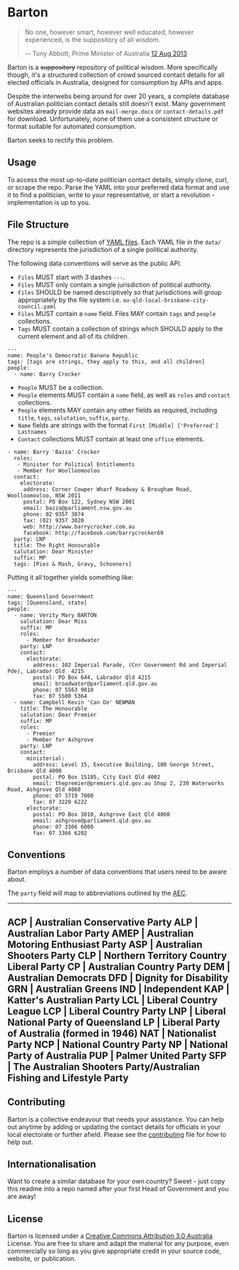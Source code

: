 # Barton

> No one, however smart, however well educated, however experienced, is the suppository of all wisdom.
>
> -- Tony Abbott, Prime Minister of Australia [12 Aug 2013](http://www.smh.com.au/federal-politics/federal-election-2013/liberals-squirm-as-abbott-refers-to-the-suppository-of-wisdom-20130812-2rryy.html)

Barton is a ~~suppository~~ repository of political wisdom.  More specifically though, it's a structured collection of crowd sourced contact details for all elected officials in Australia, designed for consumption by APIs and apps.

Despite the interwebs being around for over 20 years, a complete database of Australian politician contact details still doesn't exist.  Many government websites already provide data as `mail-merge.docx` or `contact-details.pdf` for download.  Unfortunately, none of them use a consistent structure or format suitable for automated consumption.

Barton seeks to rectify this problem.


## Usage

To access the most up-to-date politician contact details, simply clone, curl, or scrape the repo.  Parse the YAML into your preferred data format and use it to find a politician, write to your representative, or start a revolution - implementation is up to you. 


## File Structure

The repo is a simple collection of [YAML files](http://www.yaml.org/spec/1.2/spec.html).  Each YAML file in the `data/` directory represents the jurisdiction of a single political authority.   

The following data conventions will serve as the public API.

- `Files` MUST start with 3 dashes `---`.
- `Files` MUST only contain a single jurisdiction of political authority.
- `Files` SHOULD be named descriptively so that jurisdictions will group appropriately by the file system i.e. `au-qld-local-brisbane-city-council.yaml`  
- `Files` MUST contain a `name` field.  Files MAY contain `tags` and `people` collections.
- `Tags` MUST contain a collection of strings which SHOULD apply to the current element and all of its children.

    
```    
---
name: People's Democratic Banana Republic
tags: [tags are strings, they apply to this, and all children]
people: 
  - name: Barry Crocker
``` 
    
- `People` MUST be a collection.
- `People` elements MUST contain a `name` field, as well as `roles` and `contact` collections.
- `People` elements MAY contain any other fields as required, including `title`, `tags`, `salutation`, `suffix`, `party`.
- `Name` fields are strings with the format `First [Middle] ['Preferred'] Lastnames`
- `Contact` collections MUST contain at least one `office` elements. 

```    
- name: Barry 'Bazza' Crocker
  roles:
   - Minister for Political Entitlements
   - Member for Woolloomooloo
  contact:
    electorate:
     address: Corner Cowper Wharf Roadway & Brougham Road, Woolloomooloo, NSW 2011
     postal: PO Box 122, Sydney NSW 2001
     email: bazza@parliament.nsw.gov.au
     phone: 02 9357 3074
     fax: (02) 9357 3020
     web: http://www.barrycrocker.com.au
     facebook: http://facebook.com/barrycrocker69
  party: LNP
  title: The Right Honourable
  salutation: Dear Minister
  suffix: MP
  tags: [Pies & Mash, Gravy, Schooners]
```

Putting it all together yields something like:

    ---
    name: Queensland Government
    tags: [Queensland, state]
    people:
      - name: Verity Mary BARTON
        salutation: Dear Miss
        suffix: MP
        roles:
          - Member for Broadwater
        party: LNP
        contact:
          electorate:
            address: 102 Imperial Parade, (Cnr Government Rd and Imperial Pde), Labrador Qld  4215
            postal: PO Box 644, Labrador Qld 4215
            email: broadwater@parliament.qld.gov.au
            phone: 07 5563 9010
            fax: 07 5500 5364       
      - name: Campbell Kevin 'Can Do' NEWMAN
        title: The Honourable
        salutation: Dear Premier
        suffix: MP
        roles:
          - Premier
          - Member for Ashgrove
        party: LNP
        contact:
          ministerial:
            address: Level 15, Executive Building, 100 George Street, Brisbane Qld 4000
            postal: PO Box 15185, City East Qld 4002
            email: thepremier@premiers.qld.gov.au Shop 2, 230 Waterworks Road, Ashgrove Qld 4060
            phone: 07 3719 7000
            fax: 07 3220 6222
          electorate:
            postal: PO Box 3010, Ashgrove East Qld 4060
            email: ashgrove@parliament.qld.gov.au
            phone: 07 3366 6000
            fax: 07 3366 6202
   

## Conventions

Barton employs a number of data conventions that users need to be aware about.

The `party` field will map to abbreviations outlined by the [AEC](http://results.aec.gov.au/13745/website/GeneralPartyDetails-13745.htm).

  -------------------------------------------------
  ACP       |   Australian Conservative Party
  ALP       |   Australian Labor Party
  AMEP      |   Australian Motoring Enthusiast Party
  ASP       |   Australian Shooters Party
  CLP       |   Northern Territory Country Liberal Party
  CP        |   Australian Country Party
  DEM       |   Australian Democrats
  DFD       |   Dignity for Disability
  GRN       |   Australian Greens
  IND       |   Independent
  KAP       |   Katter's Australian Party
  LCL       |   Liberal Country League
  LCP       |   Liberal Country Party
  LNP       |   Liberal National Party of Queensland
  LP        |   Liberal Party of Australia (formed in 1946)
  NAT       |   Nationalist Party
  NCP       |   National Country Party
  NP        |   National Party of Australia
  PUP       |   Palmer United Party
  SFP       |   The Australian Shooters Party/Australian Fishing and Lifestyle Party
  -------------------------------------------------
  
## Contributing

Barton is a collective endeavour that needs your assistance.  You can help out anytime by adding or updating the contact details for officials in your local electorate or further afield.  Please see the [contributing](contributing.md) file for how to help out.

## Internationalisation

Want to create a similar database for your own country? Sweet - just copy this readme into a repo named after your first Head of Government and you are away!

## License

Barton is licensed under a [Creative Commons Attribution 3.0 Australia](http://creativecommons.org/licenses/by/3.0/au/deed.en) License.  You are free to share and adapt the material for any purpose, even commercially so long as you give appropriate credit in your source code, website, or publication.